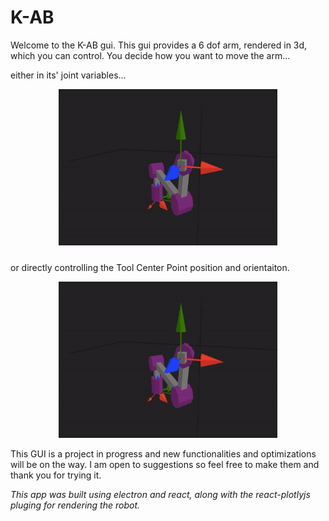 # K-AB

Welcome to the K-AB gui. This gui provides a 6 dof arm, rendered in 3d, which you can control. You decide how you want to move the arm...

either in its' joint variables...
<p align="center" style="margin-bottom: 1.5rem">
    <img src="./media/readme/DK_seq_g.gif" width="350" height="250"/>
</p>


or directly controlling the Tool Center Point position and orientaiton.
<p align="center">
    <img src="./media/readme/IK_seq_g.gif" width="350" height="250"/>
</p>

This GUI is a project in progress and new functionalities and optimizations will be on the way. I am open to suggestions so feel free to make them and thank you for trying it.

*This app was built using electron and react, along with the react-plotlyjs pluging for rendering the robot.*